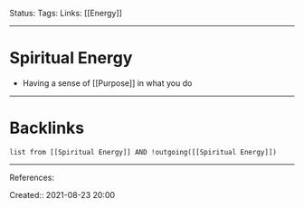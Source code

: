 Status: 
Tags: 
Links: [[Energy]]
___
# Spiritual Energy
- Having a sense of [[Purpose]] in what you do
___
# Backlinks
```dataview
list from [[Spiritual Energy]] AND !outgoing([[Spiritual Energy]])
```
___
References:

Created:: 2021-08-23 20:00
